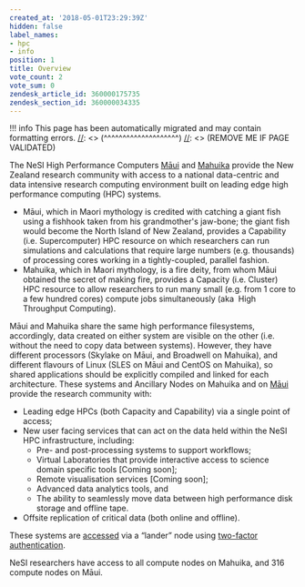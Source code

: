 ```yaml
---
created_at: '2018-05-01T23:29:39Z'
hidden: false
label_names:
- hpc
- info
position: 1
title: Overview
vote_count: 2
vote_sum: 0
zendesk_article_id: 360000175735
zendesk_section_id: 360000034335
---
```



[//]: <> (REMOVE ME IF PAGE VALIDATED)
[//]: <> (vvvvvvvvvvvvvvvvvvvv)
!!! info
    This page has been automatically migrated and may contain formatting errors.
[//]: <> (^^^^^^^^^^^^^^^^^^^^)
[//]: <> (REMOVE ME IF PAGE VALIDATED)
<p>The NeSI High Performance Computers <a href="https://support.nesi.org.nz/hc/articles/360000163695">Māui</a> and <a href="https://support.nesi.org.nz/hc/en-gb/articles/360000163575" target="_blank" rel="noopener">Mahuika</a> provide the New Zealand research community with access to a national data-centric and data intensive research computing environment built on leading edge high performance computing (HPC) systems.</p>
<ul>
<li>Māui, which in Maori mythology is credited with catching a giant fish using a fishhook taken from his grandmother's jaw-bone; the giant fish would become the North Island of New Zealand, provides a Capability (i.e. Supercomputer) HPC resource on which researchers can run simulations and calculations that require large numbers (e.g. thousands) of processing cores working in a tightly-coupled, parallel fashion.</li>
<li>Mahuika, which in Maori mythology, is a fire deity, from whom Māui obtained the secret of making fire, provides a Capacity (i.e. Cluster) HPC resource to allow researchers to run many small (e.g. from 1 core to a few hundred cores) compute jobs simultaneously (aka  High Throughput Computing).</li>
</ul>
<p>Māui and Mahuika share the same high performance filesystems, accordingly, data created on either system are visible on the other (i.e. without the need to copy data between systems). However, they have different processors (Skylake on Māui, and Broadwell on Mahuika), and different flavours of Linux (SLES on Māui and CentOS on Mahuika), so shared applications should be explicitly compiled and linked for each architecture. These systems and Ancillary Nodes on Mahuika and on <a href="https://support.nesi.org.nz/hc/articles/360000203776">Māui</a>  provide the research community with:</p>
<ul>
<li>Leading edge HPCs (both Capacity and Capability) via a single point of access;</li>
<li>New user facing services that can act on the data held within the NeSI HPC infrastructure, including:
<ul>
<li>Pre- and post-processing systems to support workflows;</li>
<li>Virtual Laboratories that provide interactive access to science domain specific tools [Coming soon];</li>
<li>Remote visualisation services [Coming soon];</li>
<li>Advanced data analytics tools, and</li>
<li>The ability to seamlessly move data between high performance disk storage and offline tape.</li>
</ul>
</li>
<li>Offsite replication of critical data (both online and offline).</li>
</ul>
<p>These systems are <a href="https://support.nesi.org.nz/hc/en-gb/articles/360001016335" target="_blank" rel="noopener">accessed</a> via a “lander” node using <a href="https://support.nesi.org.nz/hc/en-gb/articles/360000203075" target="_blank" rel="noopener">two-factor authentication</a>.</p>
<p>NeSI researchers have access to all compute nodes on Mahuika, and 316 compute nodes on Māui.</p>